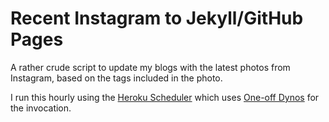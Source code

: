 # Recent Instagram to Jekyll/GitHub Pages

A rather crude script to update my blogs with the latest photos from Instagram, based on the tags included in the photo.

I run this hourly using the [Heroku Scheduler](https://devcenter.heroku.com/articles/scheduler) which uses [One-off Dynos](https://devcenter.heroku.com/articles/one-off-dynos) for the invocation.
